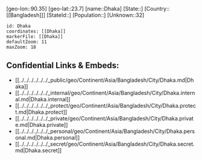﻿---
location: [23.7,90.35]
mapzoom: [7,12] 
mapmarker: city 
type: City
tags:
- geo/City


SpocWebEntityId: 35907
isDeleted: false
confidential: public

---
[geo-lon::90.35]
[geo-lat::23.7]
[name::Dhaka]
[State::]
[Country::[[Bangladesh]]]
[StateId::]
[Population::]
[Unknown::32]


```leaflet
id: Dhaka
coordinates: [[Dhaka]]
markerFile: [[Dhaka]]
defaultZoom: 11 
maxZoom: 18
```


## Confidential Links & Embeds: 
- [[../../../../../../_public/geo/Continent/Asia/Bangladesh/City/Dhaka.md|Dhaka]] 
- [[../../../../../../_internal/geo/Continent/Asia/Bangladesh/City/Dhaka.internal.md|Dhaka.internal]] 
- [[../../../../../../_protect/geo/Continent/Asia/Bangladesh/City/Dhaka.protect.md|Dhaka.protect]] 
- [[../../../../../../_private/geo/Continent/Asia/Bangladesh/City/Dhaka.private.md|Dhaka.private]] 
- [[../../../../../../_personal/geo/Continent/Asia/Bangladesh/City/Dhaka.personal.md|Dhaka.personal]] 
- [[../../../../../../_secret/geo/Continent/Asia/Bangladesh/City/Dhaka.secret.md|Dhaka.secret]] 

